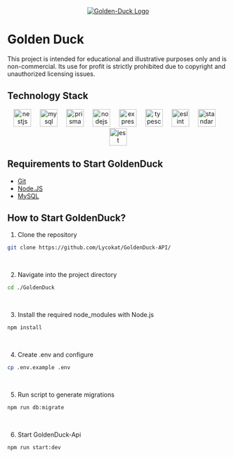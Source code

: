 <div align="center">
  <a href="https://goldenduck.vercel.app/" target="_blank">
        <img src="https://goldenduck.vercel.app/assets/img/logos/GoldenDuck.webp" alt="Golden-Duck Logo" />
  </a>
</div>

# Golden Duck

This project is intended for educational and illustrative purposes only and is non-commercial. Its use for profit is strictly prohibited due to copyright and unauthorized licensing issues.

## Technology Stack

<div align="center">
  <img src="https://cdn.jsdelivr.net/gh/devicons/devicon@latest/icons/nestjs/nestjs-original.svg" height="40" alt="nestjs logo"  />
  <img width="12" />
  <img src="https://www.mysql.com/common/logos/logo-mysql-170x115.png" height="40" alt="mysql logo"  />
  <img width="12" />
  <img src="https://www.prisma.io/images/favicon-32x32.png" height="40" alt="prisma logo"  />
  <img width="12" />
  <img src="https://nodejs.org/static/images/favicons/favicon.png" height="40" alt="nodejs logo"  />
  <img width="12" />
  <img src="https://expressjs.com/images/favicon.png" height="40" alt="express logo"  />
  <img width="12" />
  <img src="https://cdn.jsdelivr.net/gh/devicons/devicon/icons/typescript/typescript-original.svg" height="40" alt="typescript logo"  />
  <img width="12" />
  <img src="https://eslint.org/favicon.ico" height="40" alt="eslint logo"  />
  <img width="12" />
  <img src="https://standardjs.com/android-chrome-192x192.png" height="40" alt="standardjs logo"  />
  <img width="12" />
  <img src="https://jestjs.io/img/jest.png" height="40" alt="jest logo"  />
</div>

## Requirements to Start GoldenDuck

- [Git](https://www.git-scm.com/downloads)
- [Node.JS](https://nodejs.org/es/download/)
- [MySQL](https://dev.mysql.com/downloads/)

## How to Start GoldenDuck?

1. Clone the repository

```bash
git clone https://github.com/Lycokat/GoldenDuck-API/
```

<br/>

2. Navigate into the project directory

```bash
cd ./GoldenDuck
```

<br/>

3. Install the required node_modules with Node.js

```bash
npm install
```

<br/>

4. Create .env and configure

```bash
cp .env.example .env
```

<br/>

5. Run script to generate migrations

```bash
npm run db:migrate
```

<br/>

6. Start GoldenDuck-Api

```bash
npm run start:dev
```

<br/>
